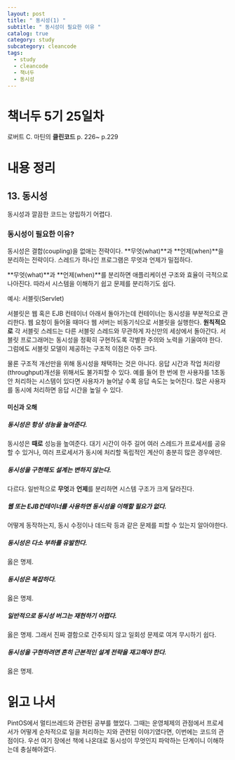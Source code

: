 ```yaml
---
layout: post
title: " 동시성(1) "
subtitle: " 동시성이 필요한 이유 "
catalog: true
category: study
subcategory: cleancode
tags:
  - study
  - cleancode
  - 책너두
  - 동시성
---
```


# 책너두 5기 25일차

로버트 C. 마틴의 **클린코드** p. 226~ p.229

# 내용 정리

## 13. 동시성

동시성과 깔끔한 코드는 양립하기 어렵다.

### 동시성이 필요한 이유?

동시성은 결합(coupling)을 없애는 전략이다. **무엇(what)**과 **언제(when)**을 분리하는 전략이다. 스레드가 하나인 프로그램은 무엇과 언제가 밀접하다.

**무엇(what)**과 **언제(when)**를 분리하면 애플리케이션 구조와 효율이 극적으로 나아진다. 따라서 시스템을 이해하기 쉽고 문제를 분리하기도 쉽다.

예시: 서블릿(Servlet)

서블릿은 웹 혹은 EJB 컨테이너 아래서 돌아가는데 컨테이너는 동시성을 부분적으로 관리한다. 웹 요청이 들어올 때마다 웹 서버는 비동기식으로 서블릿을 실행한다. **원칙적으로** 각 서블릿 스레드는 다른 서블릿 스레드와 무관하게 자신만의 세상에서 돌아간다. 서블릿 프로그래머는 동시성을 정확히 구현하도록 각별한 주의와 노력을 기울여야 한다. 그럼에도 서블릿 모델이 제공하는 구조적 이점은 아주 크다.

물론 구조적 개선만을 위해 동시성을 채택하는 것은 아니다. 응답 시간과 작업 처리량(throughput)개선을 위해서도 불가피할 수 있다. 예를 들어 한 번에 한 사용자를 1초동안 처리하는 시스템이 있다면 사용자가 늘어날 수록 응답 속도는 늦어진다. 많은 사용자를 동시에 처리하면 응답 시간을 높일 수 있다.

#### 미신과 오해

##### 동시성은 항상 성능을 높여준다.

동시성은 **때로** 성능을 높여준다. 대기 시간이 아주 길어 여러 스레드가 프로세서를 공유할 수 있거나, 여러 프로세서가 동시에 처리할 독립적인 계산이 충분히 많은 경우에만.

##### 동시성을 구현해도 설계는 변하지 않는다.

다르다. 일반적으로 **무엇**과 **언제**를 분리하면 시스템 구조가 크게 달라진다.

##### 웹 또는 EJB컨테이너를 사용하면 동시성을 이해할 필요가 없다.

어떻게 동작하는지, 동시 수정이나 데드락 등과 같은 문제를 피할 수 있는지 알아야한다.

##### 동시성은 다소 부하를 유발한다.

옳은 명제.

##### 동시성은 복잡하다.

옳은 명제.

##### 일반적으로 동시성 버그는 재현하기 어렵다.

옳은 명제. 그래서 진짜 결함으로 간주되지 않고 일회성 문제로 여겨 무시하기 쉽다.

##### 동시성을 구현하려면 흔히 근본적인 설계 전략을 재고해야 한다.

옳은 명제.

# 읽고 나서

PintOS에서 멀티쓰레드와 관련된 공부를 했었다. 그때는 운영체제의 관점에서 프로세서가 어떻게 순차적으로 일을 처리하는 지와 관련된 이야기였다면, 이번에는 코드의 관점이다. 우선 여기 장에선 책에 나온대로 동시성이 무엇인지 파악하는 단계이니 이해하는데 충실해야겠다.

